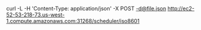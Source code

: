 curl -L -H 'Content-Type: application/json' -X POST -d@file.json  http://ec2-52-53-218-73.us-west-1.compute.amazonaws.com:31268/scheduler/iso8601

